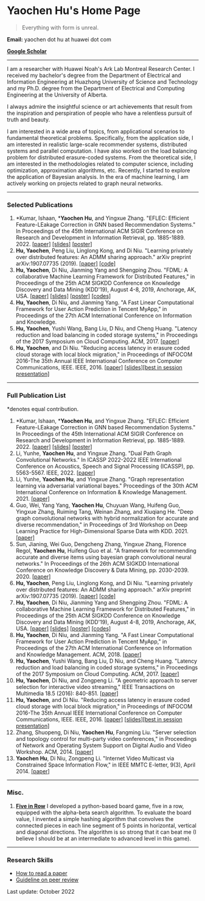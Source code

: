 # Yaochen Hu's Home Page

> Everything with form is unreal. 

**Email:** yaochen dot hu at huawei dot com

[**Google Scholar**](https://scholar.google.com/citations?user=VMwM-ZwAAAAJ&hl=en)

---
I am a researcher with Huawei Noah's Ark Lab Montreal Research Center. I received my bachelor's degree from the Department of Electrical and Information Engineering at Huazhong University of Science and Technology and my Ph.D. degree from the Department of Electrical and Computing Engineering at the University of Alberta.

I always admire the insightful science or art achievements that result from the inspiration and perspiration of people who have a relentless pursuit of truth and beauty. 

I am interested in a wide area of topics, from applicational scenarios to fundamental theoretical problems. Specifically, from the application side, I am interested in realistic large-scale recommender systems, distributed systems and parallel computation. I have also worked on the load balancing problem for distributed erasure-coded systems. From the theoretical side, I am interested in the methodologies related to computer science, including optimization, approximation algorithms, etc. Recently, I started to explore the application of Bayesian analysis. In the era of machine learning, I am actively working on projects related to graph neural networks. 

---
### Selected Publications
1. *Kumar, Ishaan, ***Yaochen Hu**, and Yingxue Zhang. "EFLEC: Efficient Feature-LEakage Correction in GNN based Recommendation Systems." In Proceedings of the 45th International ACM SIGIR Conference on Research and Development in Information Retrieval, pp. 1885-1889. 2022. [[paper]](./papers/paper_ikumar22EFLEC.pdf) [[slides]](./papers/slides_ikumar22EFLEC.pdf) [[poster]](./papers/poster_ikumar22EFLEC.pdf)
1. **Hu, Yaochen**, Peng Liu, Linglong Kong, and Di Niu. "Learning privately over distributed features: An ADMM sharing approach." arXiv preprint arXiv:1907.07735 (2019). [[paper]](./papers/paper_yhu2019DPADMM.pdf) [[code]](https://github.com/hyclex/fdml_dp_admm_sharing)
1. **Hu, Yaochen**, Di Niu, Jianming Yang and Shengping Zhou. "FDML: A collaborative Machine Learning Framework for Distributed Features," in Proceedings of the 25th ACM SIGKDD Conference on Knowledge Discovery and Data Mining (KDD'19), August 4-8, 2019, Anchorage, AK, USA. [[paper]](./papers/paper_yhu19FDML.pdf) [[slides]](./papers/slides_yhu19FDML.pdf) [[poster]](./papers/poster_yhu19FDML.pdf) [[codes]](https://www.dropbox.com/sh/o8hxeelz8qvqzmw/AAB7syrsp6oUizyVl5gTAFIpa?dl=0)
1. **Hu, Yaochen**, Di Niu, and Jianming Yang. "A Fast Linear Computational Framework for User Action Prediction in Tencent MyApp," in Proceedings of the 27th ACM International Conference on Information and Knowledge.
1. **Hu, Yaochen**, Yushi Wang, Bang Liu, D Niu, and Cheng Huang. "Latency reduction and load balancing in coded storage systems," in Proceedings of the 2017 Symposium on Cloud Computing. ACM, 2017. [[paper]](./papers/paper_yhu17latency.pdf)
1. **Hu, Yaochen**, and Di Niu. "Reducing access latency in erasure coded cloud storage with local block migration," in Proceedings of INFOCOM 2016-The 35th Annual IEEE International Conference on Computer Communications, IEEE. IEEE, 2016. [[paper]](./papers/paper_yhu16reducing.pdf) [[slides]](./papers/slides_yhu19reducing.pdf)[[best in session presentation]](./papers/cert_yhu16reducing.pdf)

---
### Full Publication List
<!--
Use the Chicago style
-->
*denotes equal contribution. 

1. *Kumar, Ishaan, ***Yaochen Hu**, and Yingxue Zhang. "EFLEC: Efficient Feature-LEakage Correction in GNN based Recommendation Systems." In Proceedings of the 45th International ACM SIGIR Conference on Research and Development in Information Retrieval, pp. 1885-1889. 2022. [[paper]](./papers/paper_ikumar22EFLEC.pdf) [[slides]](./papers/slides_ikumar22EFLEC.pdf) [[poster]](./papers/poster_ikumar22EFLEC.pdf)
1. Li, Yunhe, **Yaochen Hu**, and Yingxue Zhang. "Dual Path Graph Convolutional Networks." In ICASSP 2022-2022 IEEE International Conference on Acoustics, Speech and Signal Processing (ICASSP), pp. 5563-5567. IEEE, 2022. [[paper]](./papers/paper_yli22dualpath.pdf)
1. Li, Yunhe, **Yaochen Hu**, and Yingxue Zhang. "Graph representation learning via adversarial variational bayes." Proceedings of the 30th ACM International Conference on Information & Knowledge Management. 2021. [[paper]](./papers/paper_yli22graphAVB.pdf)
1. Guo, Wei, Yang Yang, **Yaochen Hu**, Chuyuan Wang, Huifeng Guo, Yingxue Zhang, Ruiming Tang, Weinan Zhang, and Xiuqiang He. "Deep graph convolutional networks with hybrid normalization for accurate and diverse recommendation," in Proceedings of 3rd Workshop on Deep Learning Practice for High-Dimensional Sparse Data with KDD. 2021. [[paper]](./papers/paper_gwei21DLP.pdf)
1. Sun, Jianing, Wei Guo, Dengcheng Zhang, Yingxue Zhang, Florence Regol, **Yaochen Hu**, Huifeng Guo et al. "A framework for recommending accurate and diverse items using bayesian graph convolutional neural networks." In Proceedings of the 26th ACM SIGKDD International Conference on Knowledge Discovery & Data Mining, pp. 2030-2039. 2020. [[paper]](./papers/paper_sun2019BGCN.pdf)
1. **Hu, Yaochen**, Peng Liu, Linglong Kong, and Di Niu. "Learning privately over distributed features: An ADMM sharing approach." arXiv preprint arXiv:1907.07735 (2019). [[paper]](./papers/paper_yhu2019DPADMM.pdf) [[code]](https://github.com/hyclex/fdml_dp_admm_sharing)
1. **Hu, Yaochen**, Di Niu, Jianming Yang and Shengping Zhou. "FDML: A collaborative Machine Learning Framework for Distributed Features," in Proceedings of the 25th ACM SIGKDD Conference on Knowledge Discovery and Data Mining (KDD'19), August 4-8, 2019, Anchorage, AK, USA. [[paper]](./papers/paper_yhu19FDML.pdf) [[slides]](./papers/slides_yhu19FDML.pdf) [[poster]](./papers/poster_yhu19FDML.pdf) [[codes]](https://www.dropbox.com/sh/o8hxeelz8qvqzmw/AAB7syrsp6oUizyVl5gTAFIpa?dl=0)
1. **Hu, Yaochen**, Di Niu, and Jianming Yang. "A Fast Linear Computational Framework for User Action Prediction in Tencent MyApp," in Proceedings of the 27th ACM International Conference on Information and Knowledge Management. ACM, 2018. [[paper]](./papers/paper_yhu18FFFM.pdf)
1. **Hu, Yaochen**, Yushi Wang, Bang Liu, D Niu, and Cheng Huang. "Latency reduction and load balancing in coded storage systems," in Proceedings of the 2017 Symposium on Cloud Computing. ACM, 2017. [[paper]](./papers/paper_yhu17latency.pdf)
1. **Hu, Yaochen**, Di Niu, and Zongpeng Li. "A geometric approach to server selection for interactive video streaming," IEEE Transactions on Multimedia 18.5 (2016): 840-851. [[paper]](./papers/paper_yhu16geometric.pdf)
1. **Hu, Yaochen**, and Di Niu. "Reducing access latency in erasure coded cloud storage with local block migration," in Proceedings of INFOCOM 2016-The 35th Annual IEEE International Conference on Computer Communications, IEEE. IEEE, 2016. [[paper]](./papers/paper_yhu16reducing.pdf) [[slides]](./papers/slides_yhu19reducing.pdf)[[best in session presentation]](./papers/cert_yhu16reducing.pdf)
1. Zhang, Shuopeng, Di Niu, **Yaochen Hu**, Fangming Liu. "Server selection and topology control for multi-party video conferences," in Proceedings of Network and Operating System Support on Digital Audio and Video Workshop. ACM, 2014. [[paper]](./papers/paper_zhang14server.pdf)
1. **Yaochen Hu**, Di Niu, Zongpeng Li. "Internet Video Multicast via Constrained Space Information Flow," in IEEE MMTC E-letter, 9(3), April 2014. [[paper]](./papers/paper_yhu14internet.pdf)

---
### Misc. 
1. [**Five in Row**](https://github.com/hyclex/five_in_row) I developed a python-based board game, five in a row, equipped with the alpha-beta search algorithm. To evaluate the board value, I invented a simple hashing algorithm that convolves the connected pieces in each line segment of 5 points in horizontal, vertical and diagonal directions. The algorithm is so strong that it can beat me (I believe I should be at an intermediate to advanced level in this game). 

---
### Research Skills
* [How to read a paper](http://ccr.sigcomm.org/online/files/p83-keshavA.pdf)
* [Guideline on peer review](https://logconference.org/reviews/)

Last update: October 2022
